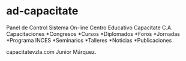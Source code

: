 # ad-capacitate
Panel de Control Sistema On-line Centro Educativo Capacitate C.A.
Capacitaciones
*Congresos
*Cursos
*Diplomados
*Foros
*Jornadas
*Programa INCES
*Seminarios
*Talleres
*Noticias
*Publicaciones

 capacitatevzla.com
Junior Márquez.
